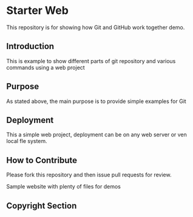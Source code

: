 # Starter Web 

This repository is for showing how Git and GitHub work together demo. 

## Introduction
This is example to show different parts of git repository and various commands using a web project

## Purpose
As stated above, the main purpose is to provide simple examples for Git

## Deployment
This a simple web project, deployment can be on any web server or ven local fle system.

## How to Contribute

Please fork this repository and then issue pull requests for review.

Sample website with plenty of files for demos

## Copyright Section